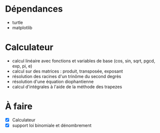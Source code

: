 # Dépendances
 - turtle
 - matplotlib

# Calculateur
 - calcul linéaire avec fonctions et variables de base (cos, sin, sqrt, pgcd, exp, pi, e)
 - calcul sur des matrices : produit, transposée, exposant
 - résolution des racines d'un trinôme du second degrès
 - résolution d'une équation diophantienne
 - calcul d'intégrales à l'aide de la méthode des trapezes
# À faire
 - [X] Calculateur
 - [X] support loi binomiale et dénombrement
